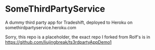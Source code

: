 SomeThirdPartyService
=====================

A dummy third party app for Tradeshift, deployed to Heroku on somethirdpartyservice.heroku.com

Sorry, this repo is a placeholder, the exact repo I forked from Rolf's is in https://github.com/liujingbreak/ts3rdpartyAppDemo1
